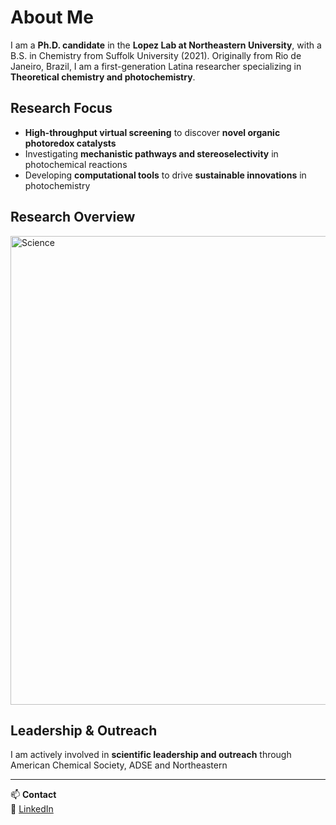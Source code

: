 # About Me  

I am a **Ph.D. candidate** in the **Lopez Lab at Northeastern University**, with a B.S. in Chemistry from Suffolk University (2021). Originally from Rio de Janeiro, Brazil, I am a first-generation Latina researcher specializing in **Theoretical chemistry and photochemistry**.  

## Research Focus  
- **High-throughput virtual screening** to discover **novel organic photoredox catalysts**  
- Investigating **mechanistic pathways and stereoselectivity** in photochemical reactions  
- Developing **computational tools** to drive **sustainable innovations** in photochemistry  

## Research Overview  
<img width="750" alt="Science" src="https://github.com/user-attachments/assets/69a3aa5a-9168-484f-9e6d-f58bf3f6703d" />


## Leadership & Outreach  
I am actively involved in **scientific leadership and outreach** through American Chemical Society, ADSE and Northeastern

---

📫 **Contact**  
🔗  [LinkedIn](https://www.linkedin.com/in/leticia-a-gomes/)
